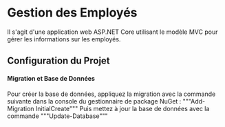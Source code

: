 # Gestion des Employés

 Il s'agit d'une application web ASP.NET Core utilisant le modèle MVC pour gérer les informations sur les employés.

## Configuration du Projet
#### Migration et Base de Données
Pour créer la base de données, appliquez la migration avec la commande suivante dans la console du gestionnaire de package NuGet :
"""Add-Migration InitialCreate"""
Puis mettez à jour la base de données avec la commande 
"""Update-Database"""



